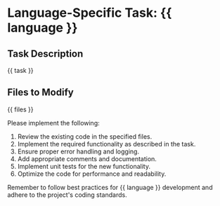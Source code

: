 # Language-Specific Task: {{ language }}

## Task Description
{{ task }}

## Files to Modify
{{ files }}

Please implement the following:

1. Review the existing code in the specified files.
2. Implement the required functionality as described in the task.
3. Ensure proper error handling and logging.
4. Add appropriate comments and documentation.
5. Implement unit tests for the new functionality.
6. Optimize the code for performance and readability.

Remember to follow best practices for {{ language }} development and adhere to the project's coding standards.
